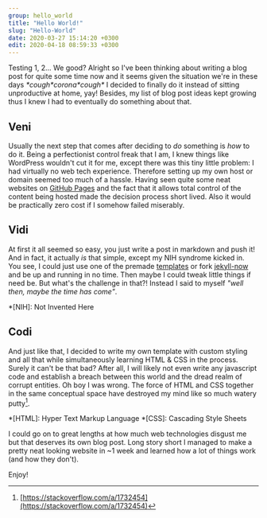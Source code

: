 ```yaml
---
group: hello_world
title: "Hello World!"
slug: "Hello-World"
date: 2020-03-27 15:14:20 +0300
edit: 2020-04-18 08:59:33 +0300
---
```


Testing 1, 2... We good? Alright so I've been thinking about writing a blog post for quite some time now and it seems
given the situation we're in these days *\*cough\*corona\*cough\** I decided to finally do it instead of sitting
unproductive at home, yay! Besides, my list of blog post ideas kept growing thus I knew I had to eventually do something
about that.

## Veni
Usually the next step that comes after deciding to _do_ something is _how_ to do it. Being a perfectionist control
freak that I am, I knew things like WordPress wouldn't cut it for me, except there was this tiny little problem: I had
virtually no web tech experience. Therefore setting up my own host or domain seemed too much of a hassle. Having seen
quite some neat websites on [GitHub Pages](https://pages.github.com) and the fact that it allows total control of the
content being hosted made the decision process short lived. Also it would be practically zero cost if I somehow failed
miserably.

## Vidi
At first it all seemed so easy, you just write a post in markdown and push it! And in fact, it actually *is* that
simple, except my NIH syndrome kicked in. You see, I could just use one of the premade
[templates](https://github.com/topics/jekyll-theme) or fork [jekyll-now](https://github.com/barryclark/jekyll-now) and
be up and running in no time. Then maybe I could tweak little things if need be. But what's the challenge in that?!
Instead I said to myself *"well then, maybe the time has come"*.

*[NIH]: Not Invented Here

## Codi
And just like that, I decided to write my own template with custom styling and all that while simultaneously learning
HTML & CSS in the process. Surely it can't be that bad? After all, I will likely not even write any javascript code and
establish a breach between this world and the dread realm of corrupt entities. Oh boy I was wrong. The force of HTML and
CSS together in the same conceptual space have destroyed my mind like so much watery putty[^1].

*[HTML]: Hyper Text Markup Language
*[CSS]: Cascading Style Sheets
[^1]: [https://stackoverflow.com/a/1732454](https://stackoverflow.com/a/1732454)

I could go on to great lengths at how much web technologies disgust me but that deserves its own blog post. Long story
short I managed to make a pretty neat looking website in ~1 week and learned how a lot of things work (and how they
don't).

Enjoy!